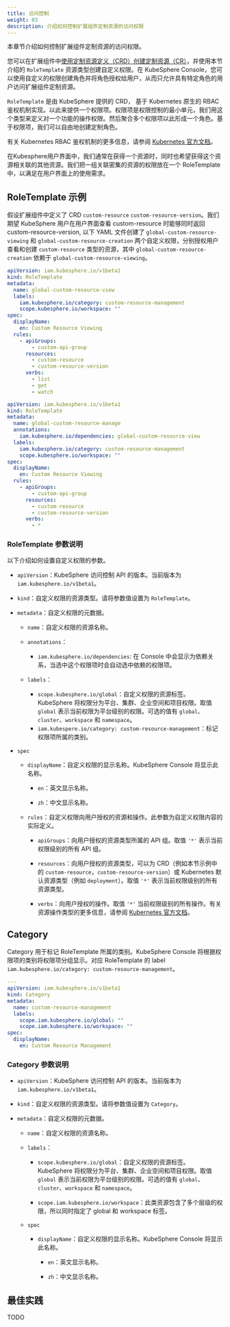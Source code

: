 ```yaml
---
title: 访问控制
weight: 03
description: 介绍如何控制扩展组件定制资源的访问权限
---
```


本章节介绍如何控制扩展组件定制资源的访问权限。

您可以在扩展组件中[使用定制资源定义（CRD）创建定制资源（CR）](https://kubernetes.io/zh-cn/docs/concepts/extend-kubernetes/api-extension/custom-resources/)，并使用本节介绍的 `RoleTemplate` 资源类型创建自定义权限。在 KubeSphere Console，您可以使用自定义的权限创建角色并将角色授权给用户，从而只允许具有特定角色的用户访问扩展组件定制资源。

`RoleTemplate` 是由 KubeSphere 提供的 CRD， 基于 Kubernetes 原生的 RBAC 鉴权机制实现。以此来提供一个权限项。权限项是权限控制的最小单元，我们用这个类型来定义对一个功能的操作权限。然后聚合多个权限项以此形成一个角色。基于权限项，我们可以自由地创建定制角色。

有关 Kubernetes RBAC 鉴权机制的更多信息，请参阅 [Kubernetes 官方文档](https://kubernetes.io/zh-cn/docs/reference/access-authn-authz/rbac/#clusterrole-example)。

在Kubesphere用户界面中，我们通常在获得一个资源时，同时也希望获得这个资源相关联的其他资源。我们把一组关联密集的资源的权限放在一个 RoleTemplate 中，以满足在用户界面上的使用需求。

## RoleTemplate 示例

假设扩展组件中定义了 CRD `custom-resource` `custom-resource-version`。我们期望 KubeSphere 用户在用户界面查看 custom-resource 时能够同时返回 custom-resource-version, 以下 YAML 文件创建了 `global-custom-resource-viewing` 和 `global-custom-resource-creation` 两个自定义权限，分别授权用户查看和创建 `custom-resource` 类型的资源，其中 `global-custom-resource-creation` 依赖于 `global-custom-resource-viewing`。

```yaml
apiVersion: iam.kubesphere.io/v1beta1
kind: RoleTemplate
metadata:
  name: global-custom-resource-view
  labels:
    iam.kubesphere.io/category: custom-resource-management
    scope.kubesphere.io/workspace: ""
spec: 
  displayName: 
    en: Custom Resource Viewing
  rules:
    - apiGroups:
        - custom-api-group
      resources:
        - custom-resource
        - custom-resource-version
      verbs:
        - list
        - get
        - watch
```

```yaml
apiVersion: iam.kubesphere.io/v1beta1
kind: RoleTemplate
metadata:
  name: global-custom-resource-manage
  annotations:
    iam.kubesphere.io/dependencies: global-custom-resource-view
  labels:
    iam.kubesphere.io/category: custom-resource-management
    scope.kubesphere.io/workspace: ""
spec:
  displayName:
    en: Custom Resource Viewing
  rules:
    - apiGroups:
        - custom-api-group
      resources:
        - custom-resource
        - custom-resource-version
      verbs:
        - *
```

### RoleTemplate 参数说明

以下介绍如何设置自定义权限的参数。

* `apiVersion`：KubeSphere 访问控制 API 的版本。当前版本为 `iam.kubesphere.io/v1beta1`。

* `kind`：自定义权限的资源类型。请将参数值设置为 `RoleTemplate`。

* `metadata`：自定义权限的元数据。 

  * `name`：自定义权限的资源名称。
  * `annotations`：
  
     * `iam.kubesphere.io/dependencies`: 在 Console 中会显示为依赖关系，当选中这个权限项时会自动选中依赖的权限项。

  * `labels`：

    * `scope.kubesphere.io/global`：自定义权限的资源标签。KubeSphere 将权限分为平台、集群、企业空间和项目权限。取值 `global` 表示当前权限为平台级别的权限。可选的值有 `global`、`cluster`、`workspace` 和 `namespace`。
    * `iam.kubespere.io/category: custom-resource-management`：标记权限项所属的类别。
* `spec`

  * `displayName`：自定义权限的显示名称。KubeSphere Console 将显示此名称。
  
    * `en`：英文显示名称。
    
    * `zh`：中文显示名称。
    
  * `rules`：自定义权限向用户授权的资源和操作。此参数为自定义权限内容的实际定义。

    * `apiGroups`：向用户授权的资源类型所属的 API 组。取值 `'*'` 表示当前权限级别的所有 API 组。

    * `resources`：向用户授权的资源类型，可以为 CRD（例如本节示例中的 `custom-resource`，`custom-resource-version`）或 Kubernetes 默认资源类型（例如 `deployment`）。取值 `'*'` 表示当前权限级别的所有资源类型。

    * `verbs`：向用户授权的操作。取值 `'*'` 当前权限级别的所有操作。有关资源操作类型的更多信息，请参阅 [Kubernetes 官方文档](https://kubernetes.io/docs/reference/access-authn-authz/authorization/)。

  
## Category

Category 用于标记 RoleTemplate 所属的类别。KubeSphere Console 将根据权限项的类别将权限项分组显示。对应 RoleTemplate 的 label `iam.kubesphere.io/category: custom-resource-management`。 

```yaml
---
apiVersion: iam.kubesphere.io/v1beta1
kind: Category
metadata:
  name: custom-resource-management
  labels:
    scope.iam.kubesphere.io/global: ""
    scope.iam.kubesphere.io/workspace: ""
spec:
  displayName:
    en: Custom Resource Management
```

### Category 参数说明
 * `apiVersion`：KubeSphere 访问控制 API 的版本。当前版本为 `iam.kubesphere.io/v1beta1`。

 * `kind`：自定义权限的资源类型。请将参数值设置为 `Category`。

 * `metadata`：自定义权限的元数据。

   * `name`：自定义权限的资源名称。

   * `labels`：
 
     * `scope.kubesphere.io/global`：自定义权限的资源标签。KubeSphere 将权限分为平台、集群、企业空间和项目权限。取值 `global` 表示当前权限为平台级别的权限。可选的值有 `global`、`cluster`、`workspace` 和 `namespace`。
     
     * `scope.iam.kubesphere.io/workspace`：此类资源包含了多个层级的权限，所以同时指定了 global 和 workspace 标签。
     
    * `spec`

      * `displayName`：自定义权限的显示名称。KubeSphere Console 将显示此名称。
      
        * `en`：英文显示名称。
        
        * `zh`：中文显示名称。


## 最佳实践

TODO